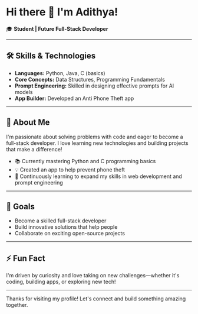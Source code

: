 # Hi there 👋 I'm Adithya!

🎓 **Student | Future Full-Stack Developer**

---

## 🛠️ Skills & Technologies
- **Languages:** Python, Java, C (basics)
- **Core Concepts:** Data Structures, Programming Fundamentals
- **Prompt Engineering:** Skilled in designing effective prompts for AI models
- **App Builder:** Developed an Anti Phone Theft app

---

## 🚀 About Me
I'm passionate about solving problems with code and eager to become a full-stack developer. I love learning new technologies and building projects that make a difference!

- 📚 Currently mastering Python and C programming basics
- 💡 Created an app to help prevent phone theft
- 🌱 Continuously learning to expand my skills in web development and prompt engineering

---

## 🌟 Goals
- Become a skilled full-stack developer
- Build innovative solutions that help people
- Collaborate on exciting open-source projects

---

<!-- Optional: Add social links if you'd like!
## 📫 Connect with Me
- [LinkedIn](#)
- [Twitter](#)
- [Portfolio](#)
-->

## ⚡ Fun Fact
I'm driven by curiosity and love taking on new challenges—whether it's coding, building apps, or exploring new tech!

---

Thanks for visiting my profile! Let's connect and build something amazing together.

<!---
adithya667/adithya667 is a ✨ special ✨ repository because its `README.md` (this file) appears on your GitHub profile.
You can click the Preview link to take a look at your changes.
--->
